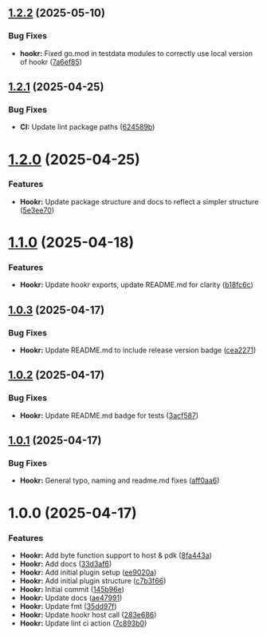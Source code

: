 ## [1.2.2](https://github.com/mopeyjellyfish/hookr/compare/v1.2.1...v1.2.2) (2025-05-10)


### Bug Fixes

* **hookr:** Fixed go.mod in testdata modules to correctly use local version of hookr ([7a6ef85](https://github.com/mopeyjellyfish/hookr/commit/7a6ef85a61b6ccb19e4937b82d41930e5e03cf54))

## [1.2.1](https://github.com/mopeyjellyfish/hookr/compare/v1.2.0...v1.2.1) (2025-04-25)


### Bug Fixes

* **CI:** Update lint package paths ([624589b](https://github.com/mopeyjellyfish/hookr/commit/624589b56e82802393c2eee2092276ecc53cfe85))

# [1.2.0](https://github.com/mopeyjellyfish/hookr/compare/v1.1.0...v1.2.0) (2025-04-25)


### Features

* **Hookr:** Update package structure and docs to reflect a simpler structure ([5e3ee70](https://github.com/mopeyjellyfish/hookr/commit/5e3ee70954e100499505ae872ebd85fbfde5e0c9))

# [1.1.0](https://github.com/mopeyjellyfish/hookr/compare/v1.0.3...v1.1.0) (2025-04-18)


### Features

* **Hookr:** Update hookr exports, update README.md for clarity ([b18fc6c](https://github.com/mopeyjellyfish/hookr/commit/b18fc6c866ee87d9a50638771d2fea9eb96b5a91))

## [1.0.3](https://github.com/mopeyjellyfish/hookr/compare/v1.0.2...v1.0.3) (2025-04-17)


### Bug Fixes

* **Hookr:** Update README.md to include release version badge ([cea2271](https://github.com/mopeyjellyfish/hookr/commit/cea2271ea7a265c063a2412fb1588e31b528155a))

## [1.0.2](https://github.com/mopeyjellyfish/hookr/compare/v1.0.1...v1.0.2) (2025-04-17)


### Bug Fixes

* **Hookr:** Update README.md badge for tests ([3acf587](https://github.com/mopeyjellyfish/hookr/commit/3acf5879969ecfd110fddc726e6c1780fe57c355))

## [1.0.1](https://github.com/mopeyjellyfish/hookr/compare/v1.0.0...v1.0.1) (2025-04-17)


### Bug Fixes

* **Hookr:** General typo, naming and readme.md fixes ([aff0aa6](https://github.com/mopeyjellyfish/hookr/commit/aff0aa632f6de957ca6120fe65874bbbdae033c4))

# 1.0.0 (2025-04-17)


### Features

* **Hookr:** Add byte function support to host & pdk ([8fa443a](https://github.com/mopeyjellyfish/hookr/commit/8fa443a2b32fb1fa187d9231e325bbc21d60c307))
* **Hookr:** Add docs ([33d3af6](https://github.com/mopeyjellyfish/hookr/commit/33d3af6ef5bd0544b7b9349debcf63d742b96d16))
* **Hookr:** Add initial plugin setup ([ee9020a](https://github.com/mopeyjellyfish/hookr/commit/ee9020a86ca68304afcb488769e2aabdea85f08f))
* **Hookr:** Add initial plugin structure ([c7b3f66](https://github.com/mopeyjellyfish/hookr/commit/c7b3f6633af0c17787d4e71e60356f0df4407545))
* **Hookr:** Initial commit ([145b96e](https://github.com/mopeyjellyfish/hookr/commit/145b96e1c98b59210e46237a68cedfe40194519c))
* **Hookr:** Update docs ([ae47991](https://github.com/mopeyjellyfish/hookr/commit/ae47991c7cc44c461e51b3e56cdcce4f8e6a94d3))
* **Hookr:** Update fmt ([35dd97f](https://github.com/mopeyjellyfish/hookr/commit/35dd97f1f6de280fa3c8267434dbaf597d6ce622))
* **Hookr:** Update hookr host call ([283e686](https://github.com/mopeyjellyfish/hookr/commit/283e686e27b49cf3166d8f95e7a920c2226f297d))
* **Hookr:** Update lint ci action ([7c893b0](https://github.com/mopeyjellyfish/hookr/commit/7c893b0393ee58e9d3d459740b12425956952c34))
